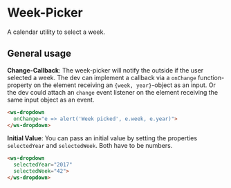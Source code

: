 # Week-Picker
A calendar utility to select a week.

## General usage
**Change-Callback**:
The week-picker will notify the outside if the user selected a week. The dev can implement a callback via a `onChange` function-property on the element receiving an `{week, year}`-object as an input. Or the dev could attach an `change` event listener on the element receiving the same input object as an event.
<ws-week-picker change.delegate="alert('Week picked', $event.week, $event.year)"></ws-week-picker>
```html
<ws-dropdown
  onChange="e => alert('Week picked', e.week, e.year)">
</ws-dropdown>
```

**Initial Value**:
You can pass an initial value by setting the properties `selectedYear` and `selectedWeek`. Both have to be numbers.
```html
<ws-dropdown
  selectedYear="2017"
  selectedWeek="42">
</ws-dropdown>
```
